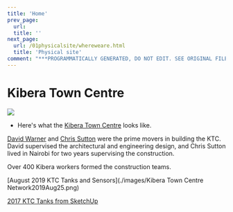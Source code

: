 ```yaml
---
title: 'Home'
prev_page:
  url: 
  title: ''
next_page:
  url: /01physicalsite/whereweare.html
  title: 'Physical site'
comment: "***PROGRAMMATICALLY GENERATED, DO NOT EDIT. SEE ORIGINAL FILES IN /content***"
---
```

# Kibera Town Centre
<img src="https://circleci.com/gh/jupyter/jupyter-book.svg?style=svg" class="left">

- Here's what the [Kibera Town Centre](http://kiberawater.com) looks like.

[David Warner][David] and [Chris Sutton][chris] were the prime movers in building the KTC.  David supervised the architectural and engineering design, and Chris Sutton lived in Nairobi for two years supervising the construction.

Over 400 Kibera workers formed the construction teams.

[August 2019 KTC Tanks and Sensors](./images/Kibera Town Centre Network2019Aug25.png)

[2017 KTC Tanks from SketchUp](./images/KTCwater2017.png)


[David]: https://www.redhorseconstructors.com/
[chris]: https://www.redhorseconstructors.com/
